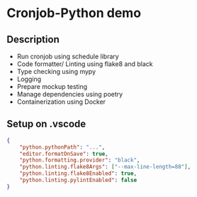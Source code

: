 # Cronjob-Python demo

## Description

-   Run cronjob using schedule library
-   Code formatter/ Linting using flake8 and black
-   Type checking using mypy
-   Logging
-   Prepare mockup testing
-   Manage dependencies using poetry
-   Containerization using Docker

## Setup on .vscode

```json
{
	"python.pythonPath": "...",
	"editor.formatOnSave": true,
	"python.formatting.provider": "black",
	"python.linting.flake8Args": ["--max-line-length=88"],
	"python.linting.flake8Enabled": true,
	"python.linting.pylintEnabled": false
}
```
